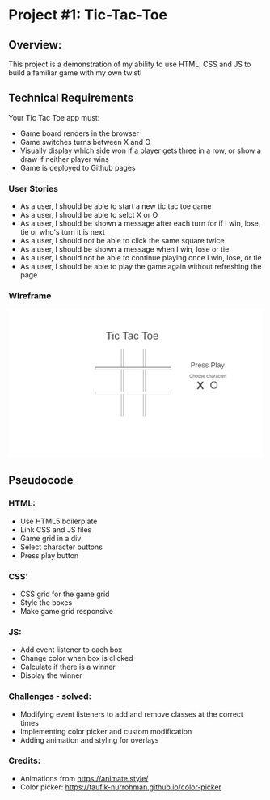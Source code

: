 # Project #1: Tic-Tac-Toe

## Overview:

This project is a demonstration of my ability to use HTML, CSS and JS to build a familiar game with my own twist!




## Technical Requirements

Your Tic Tac Toe app must:
- Game board renders in the browser
- Game switches turns between X and O
- Visually display which side won if a player gets three in a row, or show a draw if neither player wins
- Game is deployed to Github pages


### User Stories
- As a user, I should be able to start a new tic tac toe game
- As a user, I should be able to selct X or O
- As a user, I should be shown a message after each turn for if I win, lose, tie or who's turn it is next
- As a user, I should not be able to click the same square twice
- As a user, I should be shown a message when I win, lose or tie
- As a user, I should not be able to continue playing once I win, lose, or tie
- As a user, I should be able to play the game again without refreshing the page


### Wireframe

![wireframe image](https://github.com/MikeW137/tic-tac-toe/blob/468df9b9e0033850f54077729f35feb52872ba50/images/wireframe.PNG)

## Pseudocode

### HTML:
- Use HTML5 boilerplate
- Link CSS and JS files
- Game grid in a div
- Select character buttons
- Press play button

### CSS:
- CSS grid for the game grid
- Style the boxes
- Make game grid responsive


### JS: 
- Add event listener to each box
- Change color when box is clicked
- Calculate if there is a winner
- Display the winner

### Challenges - solved:
- Modifying event listeners to add and remove classes at the correct times
- Implementing color picker and custom modification
- Adding animation and styling for overlays


### Credits:
- Animations from https://animate.style/
- Color picker: https://taufik-nurrohman.github.io/color-picker